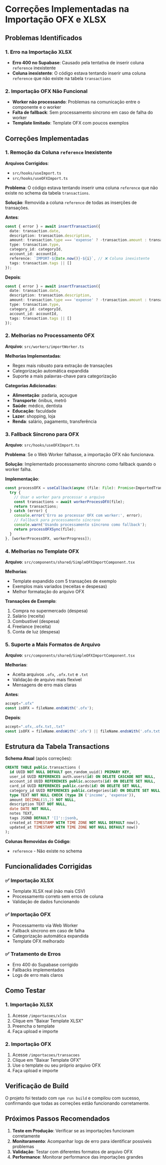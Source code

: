 # Correções Implementadas na Importação OFX e XLSX

## Problemas Identificados

### 1. Erro na Importação XLSX
- **Erro 400 no Supabase**: Causado pela tentativa de inserir coluna `reference` inexistente
- **Coluna inexistente**: O código estava tentando inserir uma coluna `reference` que não existe na tabela `transactions`

### 2. Importação OFX Não Funcional
- **Worker não processando**: Problemas na comunicação entre o componente e o worker
- **Falta de fallback**: Sem processamento síncrono em caso de falha do worker
- **Template limitado**: Template OFX com poucos exemplos

## Correções Implementadas

### 1. Remoção da Coluna `reference` Inexistente

**Arquivos Corrigidos**: 
- `src/hooks/useImport.ts`
- `src/hooks/useOFXImport.ts`

**Problema**: O código estava tentando inserir uma coluna `reference` que não existe no schema da tabela `transactions`.

**Solução**: Removida a coluna `reference` de todas as inserções de transações.

**Antes**:
```typescript
const { error } = await insertTransaction({
  date: transaction.date,
  description: transaction.description,
  amount: transaction.type === 'expense' ? -transaction.amount : transaction.amount,
  type: transaction.type,
  category_id: categoryId,
  account_id: accountId,
  reference: `IMPORT-${Date.now()}-${i}`, // ❌ Coluna inexistente
  tags: transaction.tags || []
});
```

**Depois**:
```typescript
const { error } = await insertTransaction({
  date: transaction.date,
  description: transaction.description,
  amount: transaction.type === 'expense' ? -transaction.amount : transaction.amount,
  type: transaction.type,
  category_id: categoryId,
  account_id: accountId,
  tags: transaction.tags || []
});
```

### 2. Melhorias no Processamento OFX

**Arquivo**: `src/workers/importWorker.ts`

**Melhorias Implementadas**:
- Regex mais robusto para extração de transações
- Categorização automática expandida
- Suporte a mais palavras-chave para categorização

**Categorias Adicionadas**:
- **Alimentação**: padaria, açougue
- **Transporte**: ônibus, metrô
- **Saúde**: médico, dentista
- **Educação**: faculdade
- **Lazer**: shopping, loja
- **Renda**: salário, pagamento, transferência

### 3. Fallback Síncrono para OFX

**Arquivo**: `src/hooks/useOFXImport.ts`

**Problema**: Se o Web Worker falhasse, a importação OFX não funcionava.

**Solução**: Implementado processamento síncrono como fallback quando o worker falha.

**Implementação**:
```typescript
const processOFX = useCallback(async (file: File): Promise<ImportedTransaction[]> => {
  try {
    // Usar o worker para processar o arquivo
    const transactions = await workerProcessOFX(file);
    return transactions;
  } catch (error) {
    console.error('Erro ao processar OFX com worker:', error);
    // Fallback para processamento síncrono
    console.warn('Usando processamento síncrono como fallback');
    return processOFXSync(file);
  }
}, [workerProcessOFX, workerProgress]);
```

### 4. Melhorias no Template OFX

**Arquivo**: `src/components/shared/SimpleOFXImportComponent.tsx`

**Melhorias**:
- Template expandido com 5 transações de exemplo
- Exemplos mais variados (receitas e despesas)
- Melhor formatação do arquivo OFX

**Transações de Exemplo**:
1. Compra no supermercado (despesa)
2. Salário (receita)
3. Combustível (despesa)
4. Freelance (receita)
5. Conta de luz (despesa)

### 5. Suporte a Mais Formatos de Arquivo

**Arquivo**: `src/components/shared/SimpleOFXImportComponent.tsx`

**Melhorias**:
- Aceita arquivos `.ofx`, `.ofx.txt` e `.txt`
- Validação de arquivo mais flexível
- Mensagens de erro mais claras

**Antes**:
```typescript
accept=".ofx"
const isOFX = fileName.endsWith('.ofx');
```

**Depois**:
```typescript
accept=".ofx,.ofx.txt,.txt"
const isOFX = fileName.endsWith('.ofx') || fileName.endsWith('.ofx.txt');
```

## Estrutura da Tabela Transactions

**Schema Atual** (após correções):
```sql
CREATE TABLE public.transactions (
  id UUID NOT NULL DEFAULT gen_random_uuid() PRIMARY KEY,
  user_id UUID REFERENCES auth.users(id) ON DELETE CASCADE NOT NULL,
  account_id UUID REFERENCES public.accounts(id) ON DELETE SET NULL,
  card_id UUID REFERENCES public.cards(id) ON DELETE SET NULL,
  category_id UUID REFERENCES public.categories(id) ON DELETE SET NULL,
  type TEXT NOT NULL CHECK (type IN ('income', 'expense')),
  amount DECIMAL(15,2) NOT NULL,
  description TEXT NOT NULL,
  date DATE NOT NULL,
  notes TEXT,
  tags JSONB DEFAULT '[]'::jsonb,
  created_at TIMESTAMP WITH TIME ZONE NOT NULL DEFAULT now(),
  updated_at TIMESTAMP WITH TIME ZONE NOT NULL DEFAULT now()
);
```

**Colunas Removidas do Código**:
- `reference` - Não existe no schema

## Funcionalidades Corrigidas

### ✅ Importação XLSX
- Template XLSX real (não mais CSV)
- Processamento correto sem erros de coluna
- Validação de dados funcionando

### ✅ Importação OFX
- Processamento via Web Worker
- Fallback síncrono em caso de falha
- Categorização automática expandida
- Template OFX melhorado

### ✅ Tratamento de Erros
- Erro 400 do Supabase corrigido
- Fallbacks implementados
- Logs de erro mais claros

## Como Testar

### 1. Importação XLSX
1. Acesse `/importacoes/xlsx`
2. Clique em "Baixar Template XLSX"
3. Preencha o template
4. Faça upload e importe

### 2. Importação OFX
1. Acesse `/importacoes/transacoes`
2. Clique em "Baixar Template OFX"
3. Use o template ou seu próprio arquivo OFX
4. Faça upload e importe

## Verificação de Build

O projeto foi testado com `npm run build` e compilou com sucesso, confirmando que todas as correções estão funcionando corretamente.

## Próximos Passos Recomendados

1. **Teste em Produção**: Verificar se as importações funcionam corretamente
2. **Monitoramento**: Acompanhar logs de erro para identificar possíveis problemas
3. **Validação**: Testar com diferentes formatos de arquivo OFX
4. **Performance**: Monitorar performance das importações grandes
